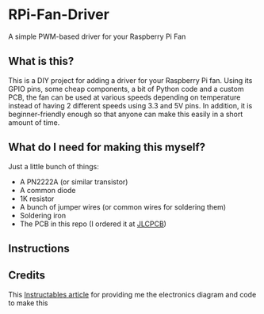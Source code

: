 # RPi-Fan-Driver
A simple PWM-based driver for your Raspberry Pi Fan

## What is this?
This is a DIY project for adding a driver for your Raspberry Pi fan. Using its GPIO pins, some cheap components, a bit of Python code and a custom PCB, the fan can be used at various speeds depending on temperature instead of having 2 different speeds using 3.3 and 5V pins. In addition, it is beginner-friendly enough so that anyone can make this easily in a short amount of time.

## What do I need for making this myself?
Just a little bunch of things:

- A PN2222A (or similar transistor)
- A common diode
- 1K resistor
- A bunch of jumper wires (or common wires for soldering them)
- Soldering iron
- The PCB in this repo (I ordered it at [JLCPCB](jlcpcb.com))

## Instructions

## Credits
This [Instructables article](https://www.instructables.com/PWM-Regulated-Fan-Based-on-CPU-Temperature-for-Ras/) for providing me the electronics diagram and code to make this
